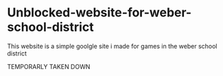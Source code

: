 # Unblocked-website-for-weber-school-district
This website is a simple goolgle site i made for games in the weber school district


TEMPORARLY TAKEN DOWN
